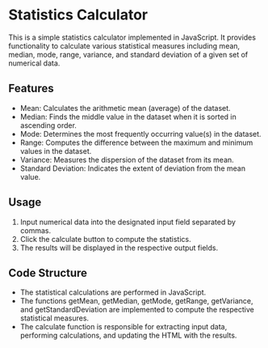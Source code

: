 # Statistics Calculator
This is a simple statistics calculator implemented in JavaScript. 
It provides functionality to calculate various statistical measures including 
mean, median, mode, range, variance, and standard deviation of a given set of numerical data.

## Features
* Mean: Calculates the arithmetic mean (average) of the dataset.
* Median: Finds the middle value in the dataset when it is sorted in ascending order.
* Mode: Determines the most frequently occurring value(s) in the dataset.
* Range: Computes the difference between the maximum and minimum values in the dataset.
* Variance: Measures the dispersion of the dataset from its mean.
* Standard Deviation: Indicates the extent of deviation from the mean value.
  
## Usage
1. Input numerical data into the designated input field separated by commas.
2. Click the calculate button to compute the statistics.
3. The results will be displayed in the respective output fields.

## Code Structure
* The statistical calculations are performed in JavaScript.
* The functions getMean, getMedian, getMode, getRange, getVariance, and getStandardDeviation are implemented to compute the respective statistical measures.
* The calculate function is responsible for extracting input data, performing calculations, and updating the HTML with the results.


  
